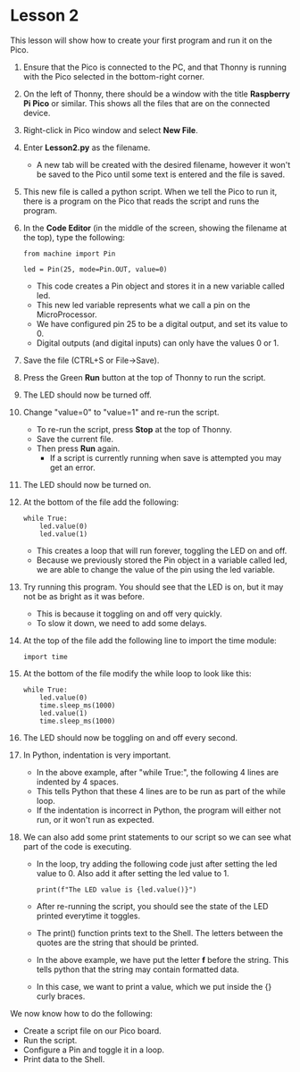 # Lesson 2
This lesson will show how to create your first program and run it on the Pico.

1. Ensure that the Pico is connected to the PC, and that Thonny is running with the Pico selected in the bottom-right corner.
0. On the left of Thonny, there should be a window with the title __Raspberry Pi Pico__ or similar. This shows all the files that are on the connected device.
0. Right-click in Pico window and select __New File__.
0. Enter __Lesson2.py__ as the filename.
    - A new tab will be created with the desired filename, however it won't be saved to the Pico until some text is entered and the file is saved.
0. This new file is called a python script. When we tell the Pico to run it, there is a program on the Pico that reads the script and runs the program.
0. In the __Code Editor__ (in the middle of the screen, showing the filename at the top), type the following:
    
    ```
    from machine import Pin

    led = Pin(25, mode=Pin.OUT, value=0)
    ```
    - This code creates a Pin object and stores it in a new variable called led.
    - This new led variable represents what we call a pin on the MicroProcessor.
    - We have configured pin 25 to be a digital output, and set its value to 0.
    - Digital outputs (and digital inputs) can only have the values 0 or 1.
0. Save the file (CTRL+S or File->Save).
0. Press the Green __Run__ button at the top of Thonny to run the script.
0. The LED should now be turned off.
0. Change "value=0" to "value=1" and re-run the script.
    - To re-run the script, press __Stop__ at the top of Thonny.
    - Save the current file.
    - Then press __Run__ again.
        - If a script is currently running when save is attempted you may get an error.
0. The LED should now be turned on.
0. At the bottom of the file add the following:

    ```
    while True:
        led.value(0)
        led.value(1)
    ```
    - This creates a loop that will run forever, toggling the LED on and off.
    - Because we previously stored the Pin object in a variable called led, we are able to change the value of the pin using the led variable.
0. Try running this program. You should see that the LED is on, but it may not be as bright as it was before.
    - This is because it toggling on and off very quickly.
    - To slow it down, we need to add some delays.
0. At the top of the file add the following line to import the time module:
    
    ```
    import time
    ```
0. At the bottom of the file modify the while loop to look like this:

    ```
    while True:
        led.value(0)
        time.sleep_ms(1000)
        led.value(1)
        time.sleep_ms(1000)
    ```
0. The LED should now be toggling on and off every second.
0. In Python, indentation is very important.
    - In the above example, after "while True:", the following 4 lines are indented by 4 spaces.
    - This tells Python that these 4 lines are to be run as part of the while loop.
    - If the indentation is incorrect in Python, the program will either not run, or it won't run as expected.
0. We can also add some print statements to our script so we can see what part of the code is executing.
    - In the loop, try adding the following code just after setting the led value to 0. Also add it after setting the led value to 1.

        ```
        print(f"The LED value is {led.value()}")
        ```
    - After re-running the script, you should see the state of the LED printed everytime it toggles.
    - The print() function prints text to the Shell. The letters between the quotes are the string that should be printed.
    - In the above example, we have put the letter __f__ before the string. This tells python that the string may contain formatted data.
    - In this case, we want to print a value, which we put inside the {} curly braces.

We now know how to do the following:
- Create a script file on our Pico board.
- Run the script.
- Configure a Pin and toggle it in a loop.
- Print data to the Shell.